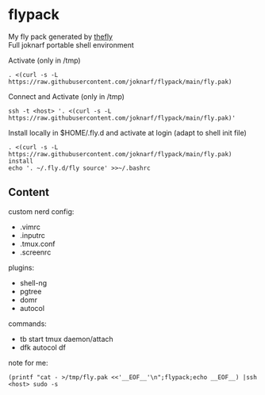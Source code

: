 # flypack
My fly pack generated by [thefly](https://gihub.com/joknarf/thefly)  
Full joknarf portable shell environment

Activate (only in /tmp)
```
. <(curl -s -L https://raw.githubusercontent.com/joknarf/flypack/main/fly.pak)
```

Connect and Activate (only in /tmp)
```
ssh -t <host> '. <(curl -s -L https://raw.githubusercontent.com/joknarf/flypack/main/fly.pak)'
```

Install locally in $HOME/.fly.d and activate at login (adapt to shell init file)
```
. <(curl -s -L https://raw.githubusercontent.com/joknarf/flypack/main/fly.pak) install
echo '. ~/.fly.d/fly source' >>~/.bashrc
```

##  Content

custom nerd config:
* .vimrc
* .inputrc
* .tmux.conf
* .screenrc

plugins:
* shell-ng
* pgtree
* domr
* autocol

commands:
* tb start tmux daemon/attach
* dfk autocol df

note for me:
```
(printf "cat - >/tmp/fly.pak <<'__EOF__'\n";flypack;echo __EOF__) |ssh <host> sudo -s
```
